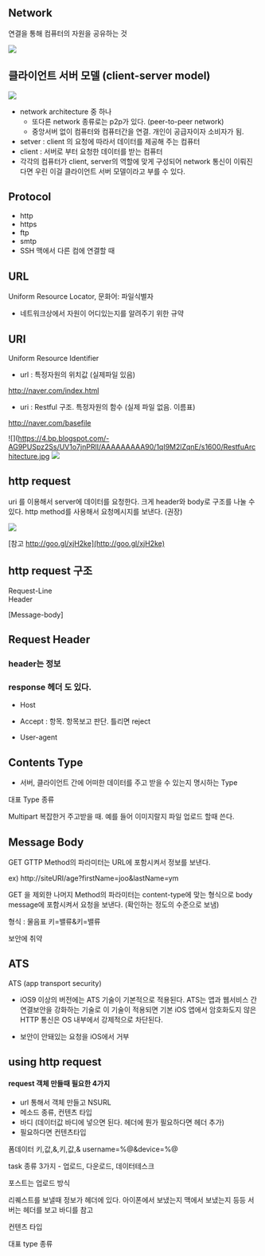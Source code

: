 ## Network

연결을 통해 컴퓨터의 자원을 공유하는 것

![](https://thumbs.dreamstime.com/z/bedrijfs-online-netwerk-op-de-toepassingsvector-van-het-wolkenapparaat-47246099.jpg)

## 클라이언트 서버 모델 (client-server model)

![](http://cfile25.uf.tistory.com/image/212C963B568B2B6E17E637)

- network architecture 중 하나
	- 또다른 network 종류로는 p2p가 있다. (peer-to-peer network)
	- 중앙서버 없이 컴퓨터와 컴퓨터간을 연결. 개인이 공급자이자 소비자가 됨.
- setver : client 의 요청에 따라서 데이터를 제공해 주는 컴퓨터
- client : 서버로 부터 요청한 데이터를 받는 컴퓨터
- 각각의 컴퓨터가 client, server의 역할에 맞게 구성되어 network 통신이 이뤄진다면 우린 이걸 클라이언트 서버 모델이라고 부를 수 있다.

## Protocol

- http
- https
- ftp
- smtp
- SSH 맥에서 다른 컴에 연결할 때


## URL

Uniform Resource Locator, 문화어: 파일식별자
- 네트워크상에서 자원이 어디있는지를 알려주기 위한 규약

## URI
Uniform Resource Identifier

- url : 특정자원의 위치값 (실제파일 있음)

http://naver.com/index.html

- uri : Restful 구조. 특정자원의 함수 (실제 파일 없음. 이름표)

http://naver.com/basefile 

![](https://4.bp.blogspot.com/-AG9PUSpz2Ss/UV1o7jnPRlI/AAAAAAAAA90/1qI9M2lZqnE/s1600/RestfuArchitecture.jpg
![](https://www.openprogrammer.info/wp-content/uploads/2015/01/buildingRestApi.jpg)

## http request

uri 를 이용해서 server에 데이터를 요청한다.
크게 header와 body로 구조를 나눌 수 있다.
http method를 사용해서 요청메시지를 보낸다. (권장)


![](https://2.bp.blogspot.com/-ATf_71UvxkI/V6iZSnciLLI/AAAAAAAAAfg/FyeGcATjy2UTUiwDT0nRFeB99Mqs1CagQCLcB/s1600/http-14-638.jpg)

[참고  http://goo.gl/xjH2ke](http://goo.gl/xjH2ke)

## http request 구조

Request-Line   
Header

[Message-body]


## Request Header

### header는 정보
### response 헤더 도 있다.

- Host

- Accept : 항목. 항목보고 판단. 틀리면 reject

- User-agent

## Contents Type

- 서버, 클라이언트 간에 어떠한 데이터를 주고 받을 수 있는지 명시하는 Type

대표 Type 종류

Multipart 복잡한거 주고받을 때. 예를 들어 이미지랄지 파일 업로드 할때 쓴다.

## Message Body

GET GTTP  Method의 파라미터는 URL에 포함시켜서 정보를 보낸다.

ex) http://siteURI/age?firstName=joo&lastName=ym

GET 을 제외한 나머지 Method의 파라미터는 content-type에 맞는 형식으로 body message에 포함시켜서 요청을 보낸다. 
(확인하는 정도의 수준으로 보냄)

형식 : 물음표 키=밸류&키=밸류

보안에 취약

## ATS

ATS (app transport security)

- iOS9 이상의 버전에는 ATS 기술이 기본적으로 적용된다. ATS는 앱과 웹서비스 간 연결보안을 강화하는 기술로 이 기술이 적용되면 기본 iOS 앱에서 암호화도지 않은 HTTP 통신은 OS 내부에서 강제적으로 차단된다.

- 보안이 안돼있는 요청을 iOS에서 거부

## using http request


#### request 객체 만들때 필요한 4가지

- url 통해서 객체 만들고 NSURL
- 메소드 종류, 컨텐츠 타입 
- 바디 (데이터값 바디에 넣으면 된다. 헤더에 뭔가 필요하다면 헤더 추가)
- 필요하다면 컨텐츠타입




폼데이터  키,값,&,키,값,& username=%@&device=%@


task 종류 3가지 - 업로드, 다운로드, 데이터테스크

포스트는 업로드 방식

리퀘스트를 보낼때 정보가 헤더에 있다. 아이폰에서 보냈는지 맥에서 보냈는지 등등
서버는 헤더를 보고 바디를 참고

컨텐츠 타입

대표 type 종류



